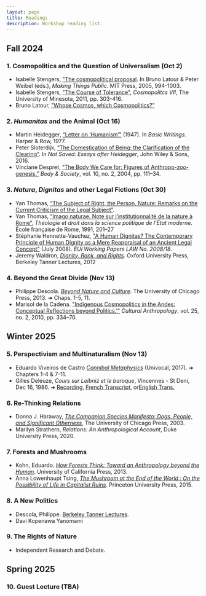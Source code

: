 ```yaml
---
layout: page
title: Readings
description: Workshop reading list.
---
```



## Fall 2024

### 1. Cosmopolitics and the Question of Universalism (Oct 2) 
- Isabelle Stengers, ["The cosmopolitical proposal](). In Bruno Latour & Peter Weibel (eds.), *Making Things Public*. MIT Press, 2005, 994-1003.
- Isabelle Stengers, ["The Course of Tolerance"](), *Cosmopolitcs VII*, The University of Minesota, 2011, pp. 303-416.
- Bruno Latour, ["Whose Cosmos, which Cosmopolitics?"]()

### 2. *Humanitas* and the Animal (Oct 16) 
- Martin Heidegger, [“Letter on ‘Humanism’"]() (1947). In *Basic Writings*. Harper & Row, 1977.
- Peter Sloterdijk, [“The Domestication of Being: the Clarification of the Clearing”](). In *Not Saved: Essays after Heidegger*, John Wiley & Sons, 2016.
-  Vinciane Despret, [“The Body We Care for: Figures of Anthropo-zoo-genesis.”]() *Body & Society*, vol. 10, no. 2, 2004, pp. 111–34.

### 3. *Natura*, *Dignitas* and other Legal Fictions (Oct 30)
- Yan Thomas, [“The Subject of Right, the Person, Nature: Remarks on the Current Criticism of the Legal Subject”]().
- Yan Thomas, [“Imago naturae. Note sur l’institutionnalité de la nature à Rome”](), *Théologie et droit dans la science politique de l’État moderne*. École française de Rome, 1991, 201–27
-  Stéphanie Hennette-Vauchez, ["A Human Dignitas? The Contemporary Principle of Human Dignity as a Mere Reappraisal of an Ancient Legal Concept"]() (July 2008). *EUI Working Papers LAW No. 2008/18*.
- Jeremy Waldron, [*Dignity, Rank, and Rights*](). Oxford University Press, Berkeley Tanner Lectures, 2012

### 4. Beyond the Great Divide (Nov 13)

- Philippe Descola. [*Beyond Nature and Culture*](). The University of Chicago Press, 2013. ➜ Chaps. 1-5, 11.
- Marisol de la Cadena. ["Indigenous Cosmopolitics in the Andes: Conceptual Reflections beyond Politics.'"]() *Cultural Anthropology*, vol. 25, no. 2, 2010, pp. 334–70.

## Winter 2025

### 5. Perspectivism and Multinaturalism (Nov 13)
- Eduardo Viveiros de Castro [*Cannibal Metaphysics*]() (Univocal, 2017). ➜ Chapters 1-4 & 7-11.
- Gilles Deleuze, *Cours sur Leibniz et le baroque*, Vincennes - St Deni, Dec 16, 1986. ➜ [Recording](https://youtu.be/Sn1XxZeinS8?feature=shared), [French Transcript](https://deleuze.cla.purdue.edu/lecture/lecture-04-6/), or[English Trans.](https://deleuze.cla.purdue.edu/wp-content/uploads/2020/01/4a-GD-Leibniz16Dec1986-English-Revision-2024.pdf)

### 6. Re-Thinking Relations
 
- Donna J. Haraway, [*The Companion Species Manifesto: Dogs, People, and Significant Otherness*](), The University of Chicago Press, 2003.
- Marilyn Strathern, *Relations: An Anthropological Account*, Duke University Press, 2020.
 
### 7. Forests and Mushrooms

- Kohn, Eduardo. [*How Forests Think: Toward an Anthropology beyond the Human*](). University of California Press, 2013.
- ​Anna Lowenhaupt Tsing, [*The Mushroom at the End of the World : On the Possibility of Life in Capitalist Ruins*](). Princeton University Press, 2015.

### 8. A New Politics

- Descola, Philippe. [Berkeley Tanner Lectures](https://tannerlectures.berkeley.edu/philippe-descola/).
- Davi Kopenawa Yanomami
  
### 9. The Rights of Nature

- Independent Research and Debate.

## Spring 2025

### 10. Guest Lecture (TBA)
